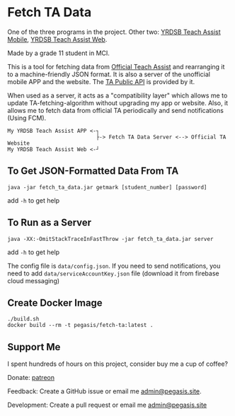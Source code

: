 # Fetch TA Data

One of the three programs in the project. Other two:  [YRDSB Teach Assist Mobile](https://github.com/PegasisForever/YRDSB-Teach-Assist-Mobile), [YRDSB Teach Assist Web](https://github.com/PegasisForever/YRDSB-Teach-Assist-Web).

Made by a grade 11 student in MCI.

This is a tool for fetching data from [Official Teach Assist](https://ta.yrdsb.ca/yrdsb/index.php) and rearranging it to a machine-friendly JSON format. It is also a server of the unofficial mobile APP and the website. The [TA Public API](https://api.pegasis.site/docs/ta/) is provided by it.

When used as a server, it acts as a "compatibility layer" which allows me to update TA-fetching-algorithm without upgrading my app or website. Also, it allows me to fetch data from official TA periodically and send notifications (Using FCM).

```
My YRDSB Teach Assist APP <-┐
                            ├-> Fetch TA Data Server <--> Official TA Website
My YRDSB Teach Assist Web <-┘
```

## To Get JSON-Formatted Data From TA

```
java -jar fetch_ta_data.jar getmark [student_number] [password]
```

add `-h` to get help

## To Run as a Server

```
java -XX:-OmitStackTraceInFastThrow -jar fetch_ta_data.jar server
```

add `-h` to get help

The config file is `data/config.json`. If you need to send notifications, you need to add `data/serviceAccountKey.json` file (download it from firebase cloud messaging)

## Create Docker Image

```
./build.sh
docker build --rm -t pegasis/fetch-ta:latest .
```

## Support Me

I spent hundreds of hours on this project, consider buy me a cup of coffee?

Donate: [patreon](https://www.patreon.com/yrdsbta)

Feedback: Create a GitHub issue or email me [admin@pegasis.site](mailto:admin@pegasis.site).

Development: Create a pull request or email me [admin@pegasis.site](mailto:admin@pegasis.site)
